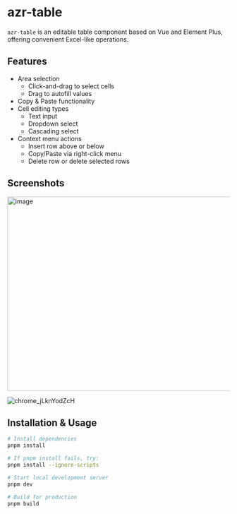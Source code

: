 # azr-table

`azr-table` is an editable table component based on Vue and Element Plus, offering convenient Excel-like operations.

## Features

* Area selection
  - Click-and-drag to select cells
  - Drag to autofill values
* Copy & Paste functionality
* Cell editing types
  - Text input
  - Dropdown select
  - Cascading select
* Context menu actions
  - Insert row above or below
  - Copy/Paste via right-click menu
  - Delete row or delete selected rows

## Screenshots

<img width="774" height="440" alt="image" src="https://github.com/user-attachments/assets/60f2a5ce-0f6b-4d18-81ec-6c965f8c27e6" />

![chrome_jLknYodZcH](https://github.com/user-attachments/assets/0c097997-da5e-4445-9426-a48fe798be32)

## Installation & Usage

```bash
# Install dependencies
pnpm install

# If pnpm install fails, try:
pnpm install --ignore-scripts

# Start local development server
pnpm dev

# Build for production
pnpm build
```
